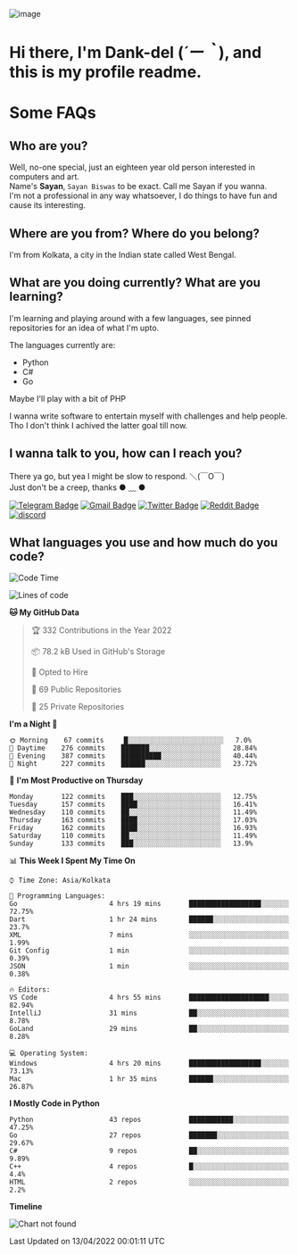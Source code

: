 ![image](https://user-images.githubusercontent.com/63096193/125182844-29f20800-e22f-11eb-8dc9-b0f2d29647bb.png)

# **Hi there, I'm Dank-del (*´ー｀*), and this is my profile readme.**
<!--  [![Profile views](https://gpvc.arturio.dev/dank-del)](https://github.com/dank-del) -->
# Some FAQs

## **Who are you?**

Well, no-one special, just an eighteen year old person interested in computers and art. \
Name's **Sayan**, `Sayan Biswas` to be exact. Call me Sayan if you wanna. \
I'm not a professional in any way whatsoever, I do things to have fun and cause its interesting.

## **Where are you from? Where do you belong?**

I'm from Kolkata, a city in the Indian state called West Bengal.

## **What are you doing currently? What are you learning?**

I'm learning and playing around with a few languages, see pinned repositories for an idea of what I'm upto.

The languages currently are:

- Python
- C#
- Go

Maybe I'll play with a bit of PHP

I wanna write software to entertain myself with challenges and help people. \
Tho I don't think I achived the latter goal till now.

<!--## **Eww, I see a weeb profile.**

Can't help it, it's the best way to hide my face on this account
> Why do people hate weebs .-.

## **Cool, what more interests you?**

My interests are quite, weird. They're scattered all over the place. \
I've been fascinated by music and have studied it since the age of 6, I've performed on stage and on air but yeah now I've been away from that. I specialize in key instruments. \
Another thing that interests me is Media Production, aka, working with audio, video and broadcasting media.

> I just like art in general. also feeds the reason of me being obsessed with Japanese drawings (⋟ ﹏ ⋞)-->

## **I wanna talk to you, how can I reach you?**

There ya go, but yea I might be slow to respond. ＼(￣O￣) \
Just don't be a creep, thanks ● ﹏ ●

[![Telegram Badge](https://img.shields.io/badge/-dank_as_fuck-1ca0f1?style=flat-square&logo=telegram&logoColor=white&link=https://t.me/dank_as_fuck)](https://t.me/dank_as_fuck)
[![Gmail Badge](https://img.shields.io/badge/-chizuru@kanojo.tk-c14438?style=flat-square&logo=Gmail&logoColor=white&link=mailto:chizuru@kanojo.tk)](mailto:chizuru@kanojo.tk)
[![Twitter Badge](https://img.shields.io/twitter/follow/TheDankDel?style=social)](https://twitter.com/TheDankDel)
[![Reddit Badge](https://img.shields.io/reddit/user-karma/combined/dank_as_fuck_?style=social)](https://www.reddit.com/user/dank_as_fuck_/)
[![discord](https://discord-md-badge.vercel.app/api/shield/506536929152466945?style=social)](https://discordapp.com/users/506536929152466945)

## **What languages you use and how much do you code?**

<!--START_SECTION:waka-->
![Code Time](http://img.shields.io/badge/Code%20Time-535%20hrs%2035%20mins-blue)

![Lines of code](https://img.shields.io/badge/From%20Hello%20World%20I%27ve%20Written-866%20Thousand%20lines%20of%20code-blue)

**🐱 My GitHub Data** 

> 🏆 332 Contributions in the Year 2022
 > 
> 📦 78.2 kB Used in GitHub's Storage 
 > 
> 💼 Opted to Hire
 > 
> 📜 69 Public Repositories 
 > 
> 🔑 25 Private Repositories  
 > 
**I'm a Night 🦉** 

```text
🌞 Morning    67 commits     █░░░░░░░░░░░░░░░░░░░░░░░░   7.0% 
🌆 Daytime    276 commits    ███████░░░░░░░░░░░░░░░░░░   28.84% 
🌃 Evening    387 commits    ██████████░░░░░░░░░░░░░░░   40.44% 
🌙 Night      227 commits    ██████░░░░░░░░░░░░░░░░░░░   23.72%

```
📅 **I'm Most Productive on Thursday** 

```text
Monday       122 commits    ███░░░░░░░░░░░░░░░░░░░░░░   12.75% 
Tuesday      157 commits    ████░░░░░░░░░░░░░░░░░░░░░   16.41% 
Wednesday    110 commits    ██░░░░░░░░░░░░░░░░░░░░░░░   11.49% 
Thursday     163 commits    ████░░░░░░░░░░░░░░░░░░░░░   17.03% 
Friday       162 commits    ████░░░░░░░░░░░░░░░░░░░░░   16.93% 
Saturday     110 commits    ██░░░░░░░░░░░░░░░░░░░░░░░   11.49% 
Sunday       133 commits    ███░░░░░░░░░░░░░░░░░░░░░░   13.9%

```


📊 **This Week I Spent My Time On** 

```text
⌚︎ Time Zone: Asia/Kolkata

💬 Programming Languages: 
Go                       4 hrs 19 mins       ██████████████████░░░░░░░   72.75% 
Dart                     1 hr 24 mins        ██████░░░░░░░░░░░░░░░░░░░   23.7% 
XML                      7 mins              ░░░░░░░░░░░░░░░░░░░░░░░░░   1.99% 
Git Config               1 min               ░░░░░░░░░░░░░░░░░░░░░░░░░   0.39% 
JSON                     1 min               ░░░░░░░░░░░░░░░░░░░░░░░░░   0.38%

🔥 Editors: 
VS Code                  4 hrs 55 mins       ████████████████████░░░░░   82.94% 
IntelliJ                 31 mins             ██░░░░░░░░░░░░░░░░░░░░░░░   8.78% 
GoLand                   29 mins             ██░░░░░░░░░░░░░░░░░░░░░░░   8.28%

💻 Operating System: 
Windows                  4 hrs 20 mins       ██████████████████░░░░░░░   73.13% 
Mac                      1 hr 35 mins        ██████░░░░░░░░░░░░░░░░░░░   26.87%

```

**I Mostly Code in Python** 

```text
Python                   43 repos            ███████████░░░░░░░░░░░░░░   47.25% 
Go                       27 repos            ███████░░░░░░░░░░░░░░░░░░   29.67% 
C#                       9 repos             ██░░░░░░░░░░░░░░░░░░░░░░░   9.89% 
C++                      4 repos             █░░░░░░░░░░░░░░░░░░░░░░░░   4.4% 
HTML                     2 repos             ░░░░░░░░░░░░░░░░░░░░░░░░░   2.2%

```


**Timeline**

![Chart not found](https://raw.githubusercontent.com/Dank-del/Dank-del/main/charts/bar_graph.png) 


 Last Updated on 13/04/2022 00:01:11 UTC
<!--END_SECTION:waka-->

<!--## **Can I stalk your spotify?**

Um sure.

![OwO Spotify](https://spotify-recently-played-readme.vercel.app/api?user=31fdrsslnr7nvq4ytqwtw7c4rxfm&count=5)-->
